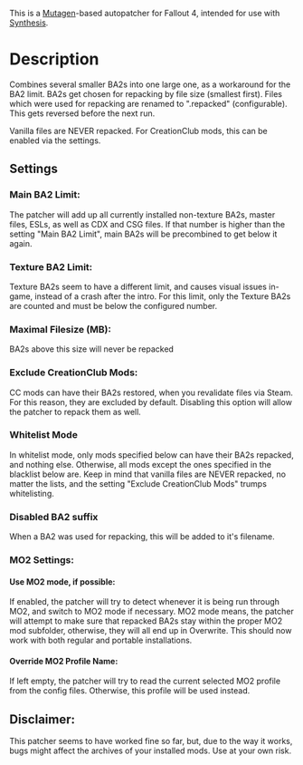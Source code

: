 This is a [Mutagen](https://github.com/Mutagen-Modding/Mutagen)-based autopatcher for Fallout 4, intended for use with [Synthesis](https://github.com/Mutagen-Modding/Synthesis).

# Description
Combines several smaller BA2s into one large one, as a workaround for the BA2 limit.
BA2s get chosen for repacking by file size (smallest first). 
Files which were used for repacking are renamed to ".repacked" (configurable). 
This gets reversed before the next run.

Vanilla files are NEVER repacked. For CreationClub mods, this can be enabled via the settings.

## Settings

### Main BA2 Limit:
The patcher will add up all currently installed non-texture BA2s, master files, ESLs, as well as CDX and CSG files.
If that number is higher than the setting "Main BA2 Limit", main BA2s will be precombined to get below it again.

### Texture BA2 Limit:
Texture BA2s seem to have a different limit, and causes visual issues in-game, instead of a crash after the intro.
For this limit, only the Texture BA2s are counted and must be below the configured number.

### Maximal Filesize (MB):
BA2s above this size will never be repacked

### Exclude CreationClub Mods:
CC mods can have their BA2s restored, when you revalidate files via Steam. For this reason, they are excluded by default.
Disabling this option will allow the patcher to repack them as well.

### Whitelist Mode
In whitelist mode, only mods specified below can have their BA2s repacked, and nothing else.
Otherwise, all mods except the ones specified in the blacklist below are.
Keep in mind that vanilla files are NEVER repacked, no matter the lists, and the setting "Exclude CreationClub Mods" trumps whitelisting.

### Disabled BA2 suffix
When a BA2 was used for repacking, this will be added to it's filename.

### MO2 Settings:
#### Use MO2 mode, if possible:
If enabled, the patcher will try to detect whenever it is being run through MO2, and switch to MO2 mode if necessary.
MO2 mode means, the patcher will attempt to make sure that repacked BA2s stay within the proper MO2 mod subfolder,
otherwise, they will all end up in Overwrite.
This should now work with both regular and portable installations.

#### Override MO2 Profile Name:
If left empty, the patcher will try to read the current selected MO2 profile from the config files.
Otherwise, this profile will be used instead.


## Disclaimer: 
This patcher seems to have worked fine so far, but, due to the way it works, bugs might affect the archives of your installed mods.
Use at your own risk.
